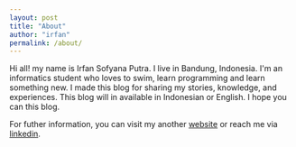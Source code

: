 ```yaml
---
layout: post
title: "About"
author: "irfan"
permalink: /about/
---
```


Hi all! my name is Irfan Sofyana Putra. I live in Bandung, Indonesia.
I'm an informatics student who loves to swim, learn programming and learn something new.
I made this blog for sharing my stories, knowledge, and experiences. This blog will in available in Indonesian or English. I hope you can this blog.

For futher information, you can visit my another [website](https://irfansofyana.com)
or reach me via [linkedin](https://www.linkedin.com/in/irfansofyana/).
